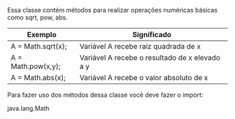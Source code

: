 
Essa classe contém métodos para realizar operações numéricas básicas como sqrt, pow, abs.

| Exemplo            | Significado                                    |
| ------------------ | ---------------------------------------------- |
| A = Math.sqrt(x);  | Variável A recebe raiz quadrada de x           |
| A = Math.pow(x,y); | Variável A recebe o resultado de x elevado a y |
| A = Math.abs(x);   | Variável A recebe o valor absoluto de x        |

Para fazer uso dos métodos dessa classe você deve fazer o import:

java.lang.Math

